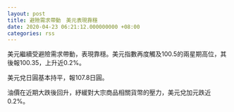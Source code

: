 ```yaml
---
layout: post
title: 避險需求帶動　美元表現靠穩
date: 2020-04-23 06:21:12.000000000 +08:00
categories: rss
---
```


美元繼續受避險需求帶動，表現靠穩。美元指數再度觸及100.5的兩星期高位，其後報100.35，上升近0.2%。

美元兌日圓基本持平，報107.8日圓。

油價在近期大跌後回升，紓緩對大宗商品相關貨幣的壓力，美元兌加元跌近0.2%。
